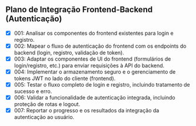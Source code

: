 ## Plano de Integração Frontend-Backend (Autenticação)

- [X] 001: Analisar os componentes do frontend existentes para login e registro.
- [X] 002: Mapear o fluxo de autenticação do frontend com os endpoints do backend (login, registro, validação de token).
- [X] 003: Adaptar os componentes de UI do frontend (formulários de login/registro, etc.) para enviar requisições à API do backend.
- [X] 004: Implementar o armazenamento seguro e o gerenciamento de tokens JWT no lado do cliente (frontend).
- [X] 005: Testar o fluxo completo de login e registro, incluindo tratamento de sucesso e erro.
- [X] 006: Validar a funcionalidade de autenticação integrada, incluindo proteção de rotas e logout.
- [X] 007: Reportar o progresso e os resultados da integração da autenticação ao usuário.
